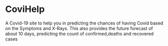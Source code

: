 # CoviHelp
A Covid-19 site to help you in predicting the chances of having Covid based on the Symptoms and X-Rays. This also provides the future forecast of about 10 days, predicting the count of confirmed,deaths and recovered cases 
